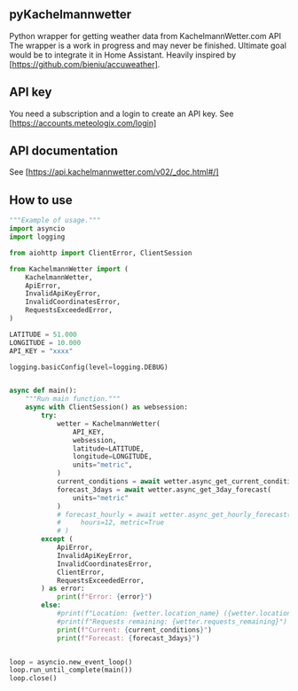 ## pyKachelmannwetter
Python wrapper for getting weather data from KachelmannWetter.com API
The wrapper is a work in progress and may never be finished. Ultimate goal would be to integrate it in Home Assistant.
Heavily inspired by [https://github.com/bieniu/accuweather].

## API key
You need a subscription and a login to create an API key. See [https://accounts.meteologix.com/login]

## API documentation
See [https://api.kachelmannwetter.com/v02/_doc.html#/]

## How to use 
```python
"""Example of usage."""
import asyncio
import logging

from aiohttp import ClientError, ClientSession

from KachelmannWetter import (
    KachelmannWetter,
    ApiError,
    InvalidApiKeyError,
    InvalidCoordinatesError,
    RequestsExceededError,
)

LATITUDE = 51.000
LONGITUDE = 10.000
API_KEY = "xxxx"

logging.basicConfig(level=logging.DEBUG)


async def main():
    """Run main function."""
    async with ClientSession() as websession:
        try:
            wetter = KachelmannWetter(
                API_KEY,
                websession,
                latitude=LATITUDE,
                longitude=LONGITUDE,
                units="metric",
            )
            current_conditions = await wetter.async_get_current_conditions()
            forecast_3days = await wetter.async_get_3day_forecast(
                units="metric"
            )
            # forecast_hourly = await wetter.async_get_hourly_forecast(
            #     hours=12, metric=True
            # )
        except (
            ApiError,
            InvalidApiKeyError,
            InvalidCoordinatesError,
            ClientError,
            RequestsExceededError,
        ) as error:
            print(f"Error: {error}")
        else:
            #print(f"Location: {wetter.location_name} ({wetter.location_key})")
            #print(f"Requests remaining: {wetter.requests_remaining}")
            print(f"Current: {current_conditions}")
            print(f"Forecast: {forecast_3days}")


loop = asyncio.new_event_loop()
loop.run_until_complete(main())
loop.close()
```